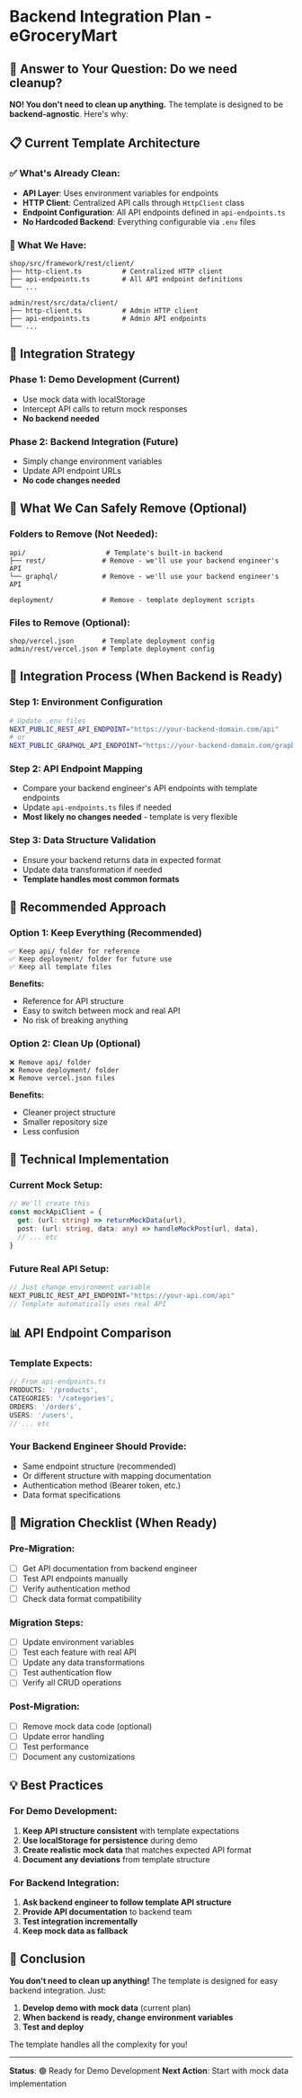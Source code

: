 # Backend Integration Plan - eGroceryMart

## 🎯 **Answer to Your Question: Do we need cleanup?**

**NO! You don't need to clean up anything.** The template is designed to be **backend-agnostic**. Here's why:

## 📋 **Current Template Architecture**

### **✅ What's Already Clean:**
- **API Layer**: Uses environment variables for endpoints
- **HTTP Client**: Centralized API calls through `HttpClient` class
- **Endpoint Configuration**: All API endpoints defined in `api-endpoints.ts`
- **No Hardcoded Backend**: Everything configurable via `.env` files

### **🔧 What We Have:**
```
shop/src/framework/rest/client/
├── http-client.ts          # Centralized HTTP client
├── api-endpoints.ts        # All API endpoint definitions
└── ...

admin/rest/src/data/client/
├── http-client.ts          # Admin HTTP client
├── api-endpoints.ts        # Admin API endpoints
└── ...
```

## 🚀 **Integration Strategy**

### **Phase 1: Demo Development (Current)**
- Use mock data with localStorage
- Intercept API calls to return mock responses
- **No backend needed**

### **Phase 2: Backend Integration (Future)**
- Simply change environment variables
- Update API endpoint URLs
- **No code changes needed**

## 📁 **What We Can Safely Remove (Optional)**

### **Folders to Remove (Not Needed):**
```
api/                    # Template's built-in backend
├── rest/              # Remove - we'll use your backend engineer's API
└── graphql/           # Remove - we'll use your backend engineer's API

deployment/            # Remove - template deployment scripts
```

### **Files to Remove (Optional):**
```
shop/vercel.json       # Template deployment config
admin/rest/vercel.json # Template deployment config
```

## 🔄 **Integration Process (When Backend is Ready)**

### **Step 1: Environment Configuration**
```bash
# Update .env files
NEXT_PUBLIC_REST_API_ENDPOINT="https://your-backend-domain.com/api"
# or
NEXT_PUBLIC_GRAPHQL_API_ENDPOINT="https://your-backend-domain.com/graphql"
```

### **Step 2: API Endpoint Mapping**
- Compare your backend engineer's API endpoints with template endpoints
- Update `api-endpoints.ts` files if needed
- **Most likely no changes needed** - template is very flexible

### **Step 3: Data Structure Validation**
- Ensure your backend returns data in expected format
- Update data transformation if needed
- **Template handles most common formats**

## 🎯 **Recommended Approach**

### **Option 1: Keep Everything (Recommended)**
```
✅ Keep api/ folder for reference
✅ Keep deployment/ folder for future use
✅ Keep all template files
```
**Benefits:**
- Reference for API structure
- Easy to switch between mock and real API
- No risk of breaking anything

### **Option 2: Clean Up (Optional)**
```
❌ Remove api/ folder
❌ Remove deployment/ folder
❌ Remove vercel.json files
```
**Benefits:**
- Cleaner project structure
- Smaller repository size
- Less confusion

## 🔧 **Technical Implementation**

### **Current Mock Setup:**
```typescript
// We'll create this
const mockApiClient = {
  get: (url: string) => returnMockData(url),
  post: (url: string, data: any) => handleMockPost(url, data),
  // ... etc
}
```

### **Future Real API Setup:**
```typescript
// Just change environment variable
NEXT_PUBLIC_REST_API_ENDPOINT="https://your-api.com/api"
// Template automatically uses real API
```

## 📊 **API Endpoint Comparison**

### **Template Expects:**
```typescript
// From api-endpoints.ts
PRODUCTS: '/products',
CATEGORIES: '/categories',
ORDERS: '/orders',
USERS: '/users',
// ... etc
```

### **Your Backend Engineer Should Provide:**
- Same endpoint structure (recommended)
- Or different structure with mapping documentation
- Authentication method (Bearer token, etc.)
- Data format specifications

## 🎯 **Migration Checklist (When Ready)**

### **Pre-Migration:**
- [ ] Get API documentation from backend engineer
- [ ] Test API endpoints manually
- [ ] Verify authentication method
- [ ] Check data format compatibility

### **Migration Steps:**
- [ ] Update environment variables
- [ ] Test each feature with real API
- [ ] Update any data transformations
- [ ] Test authentication flow
- [ ] Verify all CRUD operations

### **Post-Migration:**
- [ ] Remove mock data code (optional)
- [ ] Update error handling
- [ ] Test performance
- [ ] Document any customizations

## 💡 **Best Practices**

### **For Demo Development:**
1. **Keep API structure consistent** with template expectations
2. **Use localStorage for persistence** during demo
3. **Create realistic mock data** that matches expected API format
4. **Document any deviations** from template structure

### **For Backend Integration:**
1. **Ask backend engineer to follow template API structure**
2. **Provide API documentation** to backend team
3. **Test integration incrementally**
4. **Keep mock data as fallback**

## 🎯 **Conclusion**

**You don't need to clean up anything!** The template is designed for easy backend integration. Just:

1. **Develop demo with mock data** (current plan)
2. **When backend is ready, change environment variables**
3. **Test and deploy**

The template handles all the complexity for you!

---
**Status**: 🟢 Ready for Demo Development
**Next Action**: Start with mock data implementation 